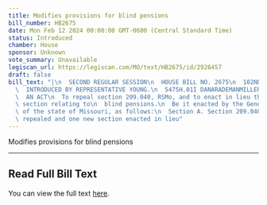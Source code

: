 ```yaml
---
title: Modifies provisions for blind pensions
bill_number: HB2675
date: Mon Feb 12 2024 00:00:00 GMT-0600 (Central Standard Time)
status: Introduced
chamber: House
sponsor: Unknown
vote_summary: Unavailable
legiscan_url: https://legiscan.com/MO/text/HB2675/id/2926457
draft: false
bill_text: "|\n  SECOND REGULAR SESSION\n  HOUSE BILL NO. 2675\n  102ND GENERAL ASSEMBLY\n\
  \  INTRODUCED BY REPRESENTATIVE YOUNG.\n  5475H.01I DANARADEMANMILLER,ChiefClerk\n\
  \  AN ACT\n  To repeal section 209.040, RSMo, and to enact in lieu thereof one new\
  \ section relating to\n  blind pensions.\n  Be it enacted by the General Assembly\
  \ of the state of Missouri, as follows:\n  Section A. Section 209.040, RSMo, is\
  \ repealed and one new section enacted in lieu"
---
```

Modifies provisions for blind pensions

---

## Read Full Bill Text

You can view the full text [here](https://legiscan.com/MO/text/HB2675/id/2926457).
